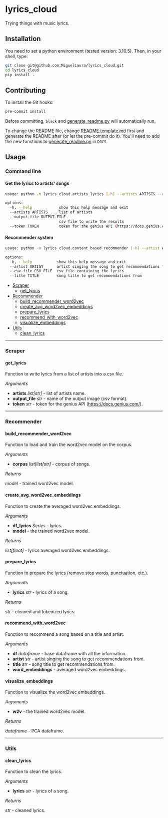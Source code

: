 # lyrics_cloud

Trying things with music lyrics.

## Installation

You need to set a python environment (tested version: 3.10.5). Then, in your shell, type:

 ```bash
 git clone git@github.com:MiguelLaura/lyrics_cloud.git
 cd lyrics_cloud
 pip install .
 ```

## Contributing

To install the Git hooks:
```bash
pre-commit install
```

Before committing, `black` and [generate_readme.py](script/generate_readme.py) will automatically run.

To change the README file, change [README.template.md](README.template.md) first and generate the README after (or let the pre-commit do it). You'll need to add the new functions to [generate_readme.py](script/generate_readme.py) in `DOCS`.

## Usage

### Command line

#### Get the lyrics to artists' songs

```bash
usage: python -m lyrics_cloud.artists_lyrics [-h] --artists ARTISTS --output-file OUTPUT_FILE --token TOKEN

options:
  -h, --help            show this help message and exit
  --artists ARTISTS     list of artists
  --output-file OUTPUT_FILE
                        csv file to write the results
  --token TOKEN         token for the genius API (https://docs.genius.com/)
```

#### Recommender system

```bash
usage: python -m lyrics_cloud.content_based_recommender [-h] --artist ARTIST --csv-file CSV_FILE --title TITLE

options:
  -h, --help           show this help message and exit
  --artist ARTIST      artist singing the song to get recommendations from
  --csv-file CSV_FILE  csv file containing the lyrics
  --title TITLE        song title to get recommendations from
```

* [Scraper](#scraper)
  * [get_lyrics](#get_lyrics)
* [Recommender](#recommender)
  * [build_recommender_word2vec](#build_recommender_word2vec)
  * [create_avg_word2vec_embeddings](#create_avg_word2vec_embeddings)
  * [prepare_lyrics](#prepare_lyrics)
  * [recommend_with_word2vec](#recommend_with_word2vec)
  * [visualize_embeddings](#visualize_embeddings)
* [Utils](#utils)
  * [clean_lyrics](#clean_lyrics)

---

### Scraper

#### get_lyrics

Function to write lyrics from a list of artists into a csv file.

*Arguments*

* **artists** *list[str]* - list of artists name.
* **output_file** *str* - name of the output image (csv format).
* **token** *str* - token for the genius API (https://docs.genius.com/).

---

### Recommender

#### build_recommender_word2vec

Function to load and train the word2vec model on the corpus.

*Arguments*

* **corpus** *list[list[str]* - corpus of songs.

*Returns*

*model* - trained word2vec model.

#### create_avg_word2vec_embeddings

Function to create the averaged word2vec embeddings.

*Arguments*

* **df_lyrics** *Series* - lyrics.
* **model** - the trained word2vec model.

*Returns*

*list[float]* - lyrics averaged word2vec embeddings.

#### prepare_lyrics

Function to prepare the lyrics (remove stop words, punctuation, etc.).

*Arguments*

* **lyrics** *str* - lyrics of a song.

*Returns*

*str* - cleaned and tokenized lyrics.

#### recommend_with_word2vec

Function to recommend a song based on a title and artist.

*Arguments*

* **df** *dataframe* - base dataframe with all the information.
* **artist** *str* - artist singing the song to get recommendations from.
* **title** *str* - song title to get recommendations from.
* **word_embeddings** - averaged word2vec embeddings.

#### visualize_embeddings

Function to visualize the word2vec embeddings.

*Arguments*

* **w2v** - the trained word2vec model.

*Returns*

*dataframe* - PCA dataframe.

---

### Utils

#### clean_lyrics

Function to clean the lyrics.

*Arguments*

* **lyrics** *str* - lyrics of a song.

*Returns*

*str* - cleaned lyrics.
